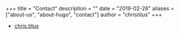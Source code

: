+++
title = "Contact"
description = ""
date = "2019-02-28"
aliases = ["about-us", "about-hugo", "contact"]
author = "christitus"
+++

- [chris.titus](https://christitus.com)

